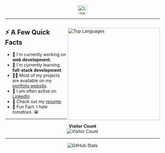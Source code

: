<div align="center">
  <a href="https://www.linkedin.com/in/devops-code-265b6a263/">
    <img alt="LinkedIn Profile" width="30px" src="https://cdn.tomondre.com/icons/linkedinn.svg" />
  </a>
</div>

---

<div>
  <img width="300px" align="right" src="https://github-readme-stats.vercel.app/api/top-langs/?username=itsW0LFIX&layout=compact&theme=radical" alt="Top Languages" />

  <h2>⚡️ A Few Quick Facts</h2>
  <ul>
    <li>🧐 I'm currently working on <strong>web development</strong>.</li>
    <li>🍃 I'm currently learning <strong>full-stack development</strong>.</li>
    <li>👨‍💻 Most of my projects are available on my <a href="https://itsW0LFIX.github.io/My-site-Web" target="_blank">portfolio website</a>.</li>
    <li>📝 I am often active on <a href="https://www.linkedin.com/in/devops-code-265b6a263/" target="_blank">LinkedIn</a>.</li>
    <li>📙 Check out my <a href="#">resume</a>.</li>
    <li>🎉 Fun Fact: I <em>hate tomatoes</em>. 😁</li>
  </ul>
</div>

---

<div align="center">
  <p>
    <strong>Visitor Count</strong><br>
    <img src="https://profile-counter.glitch.me/maroiane2/count.svg" alt="Visitor Count" />
  </p>
</div>

---

<div align="center">
  <img src="https://github-readme-stats.vercel.app/api?username=itsW0LFIX&theme=radical&show_icons=true&count_private=true" alt="GitHub Stats" />
</div>
